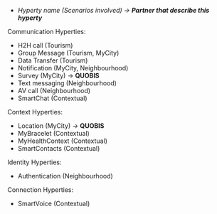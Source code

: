 - _Hyperty name (Scenarios involved) -> **Partner that describe this hyperty**_

Communication Hyperties:
- H2H call (Tourism)
- Group Message (Tourism, MyCity) 
- Data Transfer (Tourism)
- Notification (MyCity, Neighbourhood)
- Survey (MyCity) -> **QUOBIS**
- Text messaging (Neighbourhood)
- AV call (Neighbourhood)
- SmartChat (Contextual)

Context Hyperties:
- Location (MyCity) -> **QUOBIS**
- MyBracelet (Contextual)
- MyHealthContext (Contextual)
- SmartContacts (Contextual)

Identity Hyperties:
- Authentication (Neighbourhood)

Connection Hyperties:
- SmartVoice (Contextual)
